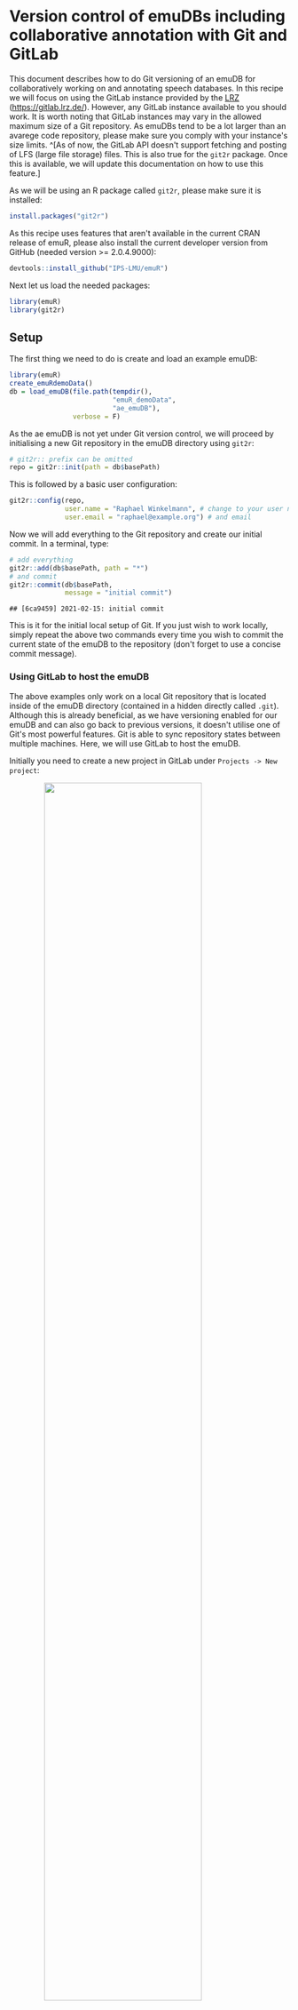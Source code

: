 # Version control of emuDBs including collaborative annotation with Git and GitLab



This document describes how to do Git versioning of an emuDB for collaboratively working on and annotating speech databases. In this recipe we will focus on using the GitLab instance provided by the [LRZ](https://www.lrz.de/) (https://gitlab.lrz.de/). However, any GitLab instance available to you should work. It is worth noting that GitLab instances may vary in the allowed maximum size of a Git repository. As emuDBs tend to be a lot larger than an avarege code repository, please make sure you comply with your instance's size limits. ^[As of now, the GitLab API doesn't support fetching and posting of LFS (large file storage) files. This is also true for the `git2r` package. Once this is available, we will update this documentation on how to use this feature.]

As we will be using an R package called `git2r`, please make sure it is installed:


```r
install.packages("git2r")
```

As this recipe uses features that aren't available in the current CRAN release of emuR, please also install the current developer version from GitHub (needed version >= 2.0.4.9000):


```r
devtools::install_github("IPS-LMU/emuR")
```

Next let us load the needed packages:


```r
library(emuR)
library(git2r)
```

## Setup

The first thing we need to do is create and load an example emuDB:


```r
library(emuR)
create_emuRdemoData()
db = load_emuDB(file.path(tempdir(),
                          "emuR_demoData",
                          "ae_emuDB"),
                verbose = F)
```

As the ae emuDB is not yet under Git version control, we will proceed by initialising a new Git repository in the emuDB directory using `git2r`:


```r
# git2r:: prefix can be omitted
repo = git2r::init(path = db$basePath)
```

This is followed by a basic user configuration:


```r
git2r::config(repo, 
              user.name = "Raphael Winkelmann", # change to your user name
              user.email = "raphael@example.org") # and email
```

Now we will add everything to the Git repository and create our initial commit. In a terminal, type:


```r
# add everything
git2r::add(db$basePath, path = "*")
# and commit
git2r::commit(db$basePath, 
              message = "initial commit")
```

```
## [6ca9459] 2021-02-15: initial commit
```

This is it for the initial local setup of Git. If you just wish to work locally, simply repeat the above two commands every time you wish to commit the current state of the emuDB to the repository (don't forget to use a concise commit message).

### Using GitLab to host the emuDB

The above examples only work on a local Git repository that is located inside of the emuDB directory (contained in a hidden directly called `.git`). Although this is already beneficial, as we have versioning enabled for our emuDB and can also go back to previous versions, it doesn't utilise one of Git's most powerful features. Git is able to sync repository states between multiple machines. Here, we will use GitLab to host the emuDB.

Initially you need to create a new project in GitLab under `Projects -> New project`:

<img src="pics/GitLab-newProject1.png" width="75%" style="display: block; margin: auto;" />

that has the same name as the emuDB:

<img src="pics/GitLab-newProject2.png" width="75%" style="display: block; margin: auto;" />

Make sure to change the `Project slug` to match the casing (\_emuDB vs. emudb) of the database suffix. The URL of the repository should now be something like: https://gitlab.lrz.de/raphywink/ae_emuDB.git. Next, we will add the newly created remote repo to the configuration of the local repo. In the R console type:


```r
git2r::remote_add(db$basePath, 
                  name = "origin", 
                  url = "https://gitlab.lrz.de/raphywink/ae_emuDB.git")
```

To be allowed to push to the remote repository we will use personal access tokens provided by GitLab. In GitLab, navigate to `Settings` -> `Access Tokens` and create a personal access token with a fitting name and an **api** scope.

<img src="pics/GitLab-AccessTokens.png" width="75%" style="display: block; margin: auto;" />

Once a private token was created and copied, add the following line to your `$HOME/.Renviron` file (the location of the `.Renviron` file may vary on Windows):


```r
GITLAB_PAT="reQFspQnbCHbvTfHjwfP" # replace with own access token
```

The `.Renviron` file is read during R's start-up – therefore you need to close and reopen RStudio. Adding the token to your `.Renviron` file has the advantage that you will not have to include it in your R scripts, which allows you to share these scripts without the need to redact the secret token.

A note on security: Personal access tokens like the above grant full access to your GitLab account. It is therefore to be treated the same way a password is! In other words: It is meant for your eyes only. If a token gets lost or stolen, please revoke the token immediately (GitLab: `Settings` -> `Access Tokens` -> `Revoke`)!!!!

Now that the token is set up, we can use it to push the emuDB to the GitLab instance:


```r
git2r::push(db$basePath, 
            name = "origin",
            refspec = "refs/heads/master",
            set_upstream = TRUE,
            credentials = git2r::cred_token(token = "GITLAB_PAT"))
```

To pull any changes from the remote repository, simply type:


```r
git2r::pull(db$basePath, 
            credentials = git2r::cred_token(token = "GITLAB_PAT"))
```

## Collaborating with others

If you wish others to access and/or collaborate with you on the database, you simply have to add them as "Project members" in GitLab. Under `Project -> Settings -> Members`, select your collaborator and choose "Maintainer" (read and write access) as their role permission:

<img src="pics/GitLab-addMember.png" width="75%" style="display: block; margin: auto;" />

Once this is set, the collaborator is able to clone the repository using their own credentials (they have to create a personal access token just like you did, see above):


```r
git2r::clone(url = "https://gitlab.lrz.de/raphywink/ae_emuDB.git",
             local_path = "save/in/this/dir",
             credentials = git2r::cred_token(token = "GITLAB_PAT"))
```

### Default work-flow

When collaborating with multiple people, it is usually a good idea to do the following:

1.) **every time** before you start working on an emuDB, get the newest version:


```r
git2r::pull(db$basePath, 
            credentials = git2r::cred_token(token = "GITLAB_PAT"))
```

2.) once you have made changes that you wish to share, create a new commit and push it to the remote repository so the others can access your changes:


```r
# add everything with "*"
git2r::add(db$basePath, "*")
git2r::commit(db$basePath, 
              message = "added new bundleList")
```

Once again, remember to write a helpful and concise commit message.


### Assigning bundles to annotators

How the EMU-SDMS handles user management/collaborative annotations is quite simple. Within an emuDB you can create an optional directory called `bundleLists/`. Within that directory you can place so-called bundle list JSON files. An example of such a file is shown below.


```json
[
    {
        "session": "0000",
        "name": "msajc012",
        "comment": "vowel offset unclear",
        "finishedEditing": false
    },
    {
        "session": "0000",
        "name": "msajc010",
        "comment": "",
        "finishedEditing": false
    }
...
```

These files describe, what bundles are allocated to a certain user. The name of the files indicate which user the assignment belongs to e.g. `raphael.winkelmann_bundleList.json`. As of emuR version 2.0.4.9000 (currently only available on GitHub with `devtools::install_github("IPS-LMU/emuR")`) it is possible to read and write these bundle lists:


```r
# list all files in session "0000"
bndls = list_bundles(db, 
                     session = "0000")
# write these to a bundle list called raphael.winkelmann
# therefore assigning them to that user 
write_bundleList(db, 
                 name = "raphael.winkelmann", 
                 bndls)
```

```
## [1] "INFO: No bundleList dir found in emuDB (path: /tmp/RtmpJ2RLbu/emuR_demoData/ae_emuDB/bundleLists)! Creating directory..."
```

```r
# and read that bundle list to check its content
read_bundleList(db, 
                name = "raphael.winkelmann")
```

```
## # A tibble: 7 x 4
##   session name     comment finishedEditing
##   <chr>   <chr>    <chr>   <lgl>          
## 1 0000    msajc003 ""      FALSE          
## 2 0000    msajc010 ""      FALSE          
## 3 0000    msajc012 ""      FALSE          
## 4 0000    msajc015 ""      FALSE          
## 5 0000    msajc022 ""      FALSE          
## 6 0000    msajc023 ""      FALSE          
## 7 0000    msajc057 ""      FALSE
```

This newly created `raphael.winkelmann_bundleList.json` file now has to be added to the repository, commited and pushed to GitLab:


```r
# add everything with "*" as nothing else has changed
git2r::add(db$basePath, "*")
git2r::commit(db$basePath, 
              message = "added new bundleList")
# and push to GitLab
git2r::push(db$basePath, 
            credentials = git2r::cred_token(token = "GITLAB_PAT"))
```

Next, the annotator would have to be added to the GitLab repository as a collaborator so she/he has read and write access.

### Pointing the EMU-webApp to the GitLab repository

As of version 1.1.0 of the EMU-webApp it can communicate directly with a emuDB repository hosted by GitLab. Pointing the EMU-webApp to a GitLab repository is achieved using URL parameters. The URL parameters are as follows:

- `autoConnect=true`: automatically connect to the instance (obligatory)
- `comMode=GITLAB`: communication mode = "GITLAB" (using the GitLab API)
- `gitlabURL=https://gitlab.lrz.de`: URL of GitLab instance
- `projectID=44728`: project ID (see project page of GitLab to determine the project's ID)
- `emuDBname=ae`: name of the emuDB (used to identify the prefix of the `_DBconfig.json` file)
- `bundleListName=raphael.winkelmann`: name of bundleList to access
- `privateToken=reQFspQnbCHbvTfHjwfP`: used for read and write access (**Do not share your own personal access token; tell the annotators to insert their own instead!**)

These URL parameters are then used to construct a URL like the following: https://ips-lmu.github.io/EMU-webApp/?autoConnect=true&comMode=GITLAB&gitlabURL=https:%2F%2Fgitlab.lrz.de&projectID=44728&emuDBname=ae&bundleListName=test.user&privateToken=reQFspQnbCHbvTfHjwfP

This step is usually performed by the project maintainer and the URLs are simply sent to the various annotators in the project. The only parameters the annotators have to set themselves is their `privateToken`s. Once the link is opened in a browser, the EMU-webApp will have full read and write access to the repository and should open the first bundle in the bundle list automatically. While saving a bundle, a new commit with all updates is added to the repository.

#### Caveat

As the annotators have full read and write access to the GitLab emuDB repository, they could in theory edit/delete things that were not assigned to them via the bundle list mechanism. Currently the only way to avoid this is by creating separate emuDB repos for each annotator. However, remember that you are using a distributed Git repository, so in most cases you can simply go back in time if something gets deleted.


### What about my R scripts / other files?

Although ultimately up to the user (the possibilities with Git are basically endless), we recommend keeping the analysis scripts separate from the emuDB for a better separation of concerns (e.g. you might want to share your database but not your "messy" analysis script :-)). This can for example be done using a new R Studio project (`File -> New Project...` in R Studio) which once again is put under Git version control (usually no Git-LFS necessary). If a combination of the emuDB and the analysis Project is desired, I would recommend looking into Git submodules: https://git-scm.com/book/en/v2/Git-Tools-Submodules
